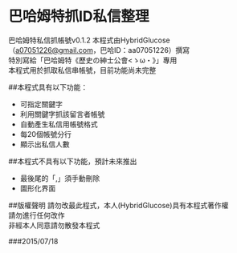 # 巴哈姆特抓ID私信整理
巴哈姆特私信抓帳號v0.1.2
本程式由HybridGlucose（a07051226@gmail.com，巴哈ID：aa07051226）撰寫  
特別寫給「巴哈姆特《歷史の紳士公會<ゝω・》」專用  
本程式用於抓取私信串帳號，目前功能尚未完整  

##本程式具有以下功能：
* 可指定關鍵字
* 利用關鍵字抓該留言者帳號
* 自動產生私信用帳號格式
* 每20個帳號分行
* 顯示出私信人數
 	
##本程式不具有以下功能，預計未來推出
* 最後尾的「,」須手動刪除
* 圖形化界面
 	
##版權聲明
請勿改最此程式，本人(HybridGlucose)具有本程式著作權  
請勿進行任何改作  
非經本人同意請勿散發本程式
	
###2015/07/18
